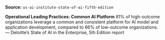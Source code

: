 **Source:** `us-ai-institute-state-of-ai-fifth-edition`

**Operational Leading Practices: Common AI Platform**
81% of high-outcome organizations leverage a common and consistent platform for AI model and application development, compared to 66% of low-outcome organizations.
— Deloitte’s State of AI in the Enterprise, 5th Edition report
